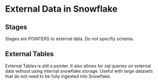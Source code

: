 # External Data in Snowflake
## Stages

Stages are POINTERS to external data.
Do not specifiy schema.

## External Tables
External Tables is still a pointer.
It also allows for sql queries on external data without using internal snowflake storage.
Useful with large datasets that do not need to be fully ingested into Snowflake.
